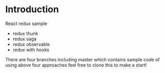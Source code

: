 # Introduction

React redux sample

- redux thunk
- redux saga
- redux observable
- redux with hooks

There are four branches including master which contains sample code of using above four approaches feel free to clone this to make a start!
